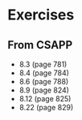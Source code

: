 # Exercises

## From CSAPP

* 8.3 (page 781)
* 8.4 (page 784)
* 8.6 (page 788)
* 8.9 (page 824)
* 8.12 (page 825)
* 8.22 (page 829)
